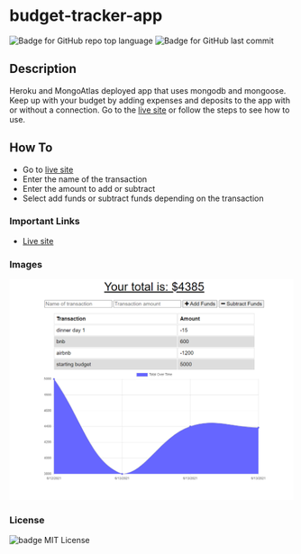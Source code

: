 # budget-tracker-app

![Badge for GitHub repo top language](https://img.shields.io/github/languages/top/breyera/budget-tracker-app?style=flat&logo=appveyor) ![Badge for GitHub last commit](https://img.shields.io/github/last-commit/breyera/budget-tracker-app?style=flat&logo=appveyor)

## Description

Heroku and MongoAtlas deployed app that uses mongodb and mongoose. Keep up with your budget by adding expenses and deposits to the app with or without a connection. Go to the [live site](https://fast-beyond-03402.herokuapp.com/) or follow the steps to see how to use.

## How To

- Go to [live site](https://fast-beyond-03402.herokuapp.com/)
- Enter the name of the transaction
- Enter the amount to add or subtract
- Select add funds or subtract funds depending on the transaction

### Important Links

- [Live site](https://fast-beyond-03402.herokuapp.com/)

### Images

![screeshot of home page](public/images/budget-homepage.PNG)

### License

![badge](https://img.shields.io/badge/license-MIT-brightgreen)
MIT License
